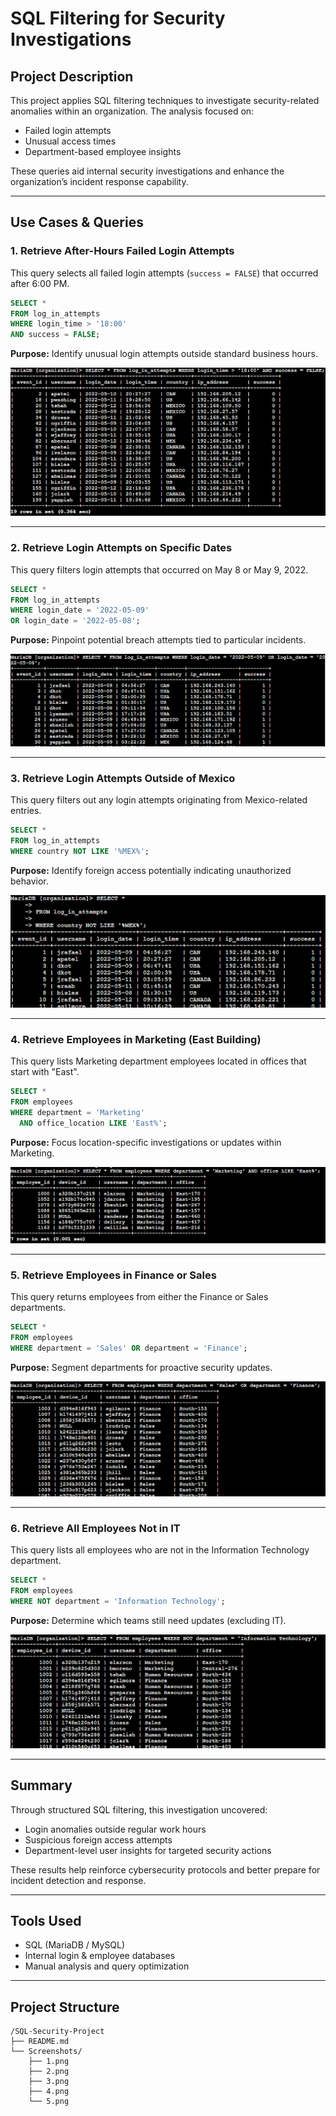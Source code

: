 # SQL Filtering for Security Investigations

## Project Description

This project applies SQL filtering techniques to investigate security-related anomalies within an organization. The analysis focused on:

- Failed login attempts  
- Unusual access times  
- Department-based employee insights  

These queries aid internal security investigations and enhance the organization’s incident response capability.

---

## Use Cases & Queries

### 1. Retrieve After-Hours Failed Login Attempts

This query selects all failed login attempts (`success = FALSE`) that occurred after 6:00 PM.

```sql
SELECT * 
FROM log_in_attempts 
WHERE login_time > '18:00' 
AND success = FALSE;
```

**Purpose:** Identify unusual login attempts outside standard business hours.

![After-Hours Logins](Screenshots/1.png)

---

### 2. Retrieve Login Attempts on Specific Dates

This query filters login attempts that occurred on May 8 or May 9, 2022.

```sql
SELECT * 
FROM log_in_attempts 
WHERE login_date = '2022-05-09'
OR login_date = '2022-05-08';
```

**Purpose:** Pinpoint potential breach attempts tied to particular incidents.

![Login on Specific Dates](Screenshots/2.png)

---

### 3. Retrieve Login Attempts Outside of Mexico

This query filters out any login attempts originating from Mexico-related entries.

```sql
SELECT * 
FROM log_in_attempts 
WHERE country NOT LIKE '%MEX%';
```

**Purpose:** Identify foreign access potentially indicating unauthorized behavior.

![Foreign Access Attempts](Screenshots/3.png)

---

### 4. Retrieve Employees in Marketing (East Building)

This query lists Marketing department employees located in offices that start with "East".

```sql
SELECT * 
FROM employees 
WHERE department = 'Marketing' 
  AND office_location LIKE 'East%';
```

**Purpose:** Focus location-specific investigations or updates within Marketing.

![Marketing Employees](Screenshots/4.png)

---

### 5. Retrieve Employees in Finance or Sales

This query returns employees from either the Finance or Sales departments.

```sql
SELECT * 
FROM employees 
WHERE department = 'Sales' OR department = 'Finance';
```

**Purpose:** Segment departments for proactive security updates.

![Finance and Sales Employees](Screenshots/5.png)

---

### 6. Retrieve All Employees Not in IT

This query lists all employees who are not in the Information Technology department.

```sql
SELECT * 
FROM employees 
WHERE NOT department = 'Information Technology';
```

**Purpose:** Determine which teams still need updates (excluding IT).

![Finance and Sales Employees](Screenshots/6.png)

---

## Summary

Through structured SQL filtering, this investigation uncovered:

- Login anomalies outside regular work hours  
- Suspicious foreign access attempts  
- Department-level user insights for targeted security actions  

These results help reinforce cybersecurity protocols and better prepare for incident detection and response.

---

## Tools Used

- SQL (MariaDB / MySQL)  
- Internal login & employee databases  
- Manual analysis and query optimization

---

## Project Structure

```
/SQL-Security-Project
├── README.md
└── Screenshots/
    ├── 1.png
    ├── 2.png
    ├── 3.png
    ├── 4.png
    └── 5.png
```
